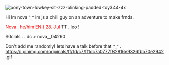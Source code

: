 ![pony-town-lowkey-sit-zzz-blinking-padded-toy344-4x](https://github.com/user-attachments/assets/a3f86642-b79f-4b74-80c7-dd954e84d7db)

Hi Im nova ^_^ im js a chill guy on an adventure to make frnds. 

 <font color="red">Nova . he/him EN } 28. Jul</font>
 TT . leo ! 
 
 S0cials . . dc > nova__04260 

 Don't add me randomly! lets have a talk before that ^_^ .
https://i.pinimg.com/originals/ff/1d/c7/ff1dc7a0777f82816e9326fbb70e2942.gif
